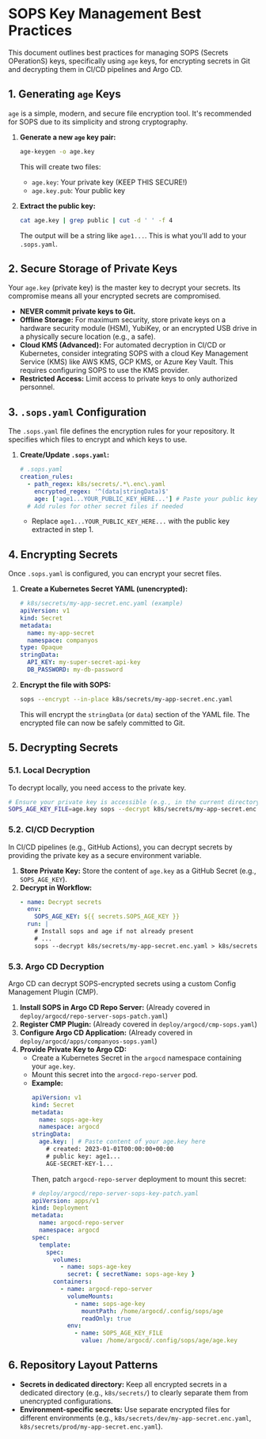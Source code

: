 # SOPS Key Management Best Practices

This document outlines best practices for managing SOPS (Secrets OPerationS) keys, specifically using `age` keys, for encrypting secrets in Git and decrypting them in CI/CD pipelines and Argo CD.

## 1. Generating `age` Keys

`age` is a simple, modern, and secure file encryption tool. It's recommended for SOPS due to its simplicity and strong cryptography.

1.  **Generate a new `age` key pair:**

    ```bash
    age-keygen -o age.key
    ```

    This will create two files:
    - `age.key`: Your private key (KEEP THIS SECURE!)
    - `age.key.pub`: Your public key

2.  **Extract the public key:**
    ```bash
    cat age.key | grep public | cut -d ' ' -f 4
    ```
    The output will be a string like `age1...`. This is what you'll add to your `.sops.yaml`.

## 2. Secure Storage of Private Keys

Your `age.key` (private key) is the master key to decrypt your secrets. Its compromise means all your encrypted secrets are compromised.

- **NEVER commit private keys to Git.**
- **Offline Storage:** For maximum security, store private keys on a hardware security module (HSM), YubiKey, or an encrypted USB drive in a physically secure location (e.g., a safe).
- **Cloud KMS (Advanced):** For automated decryption in CI/CD or Kubernetes, consider integrating SOPS with a cloud Key Management Service (KMS) like AWS KMS, GCP KMS, or Azure Key Vault. This requires configuring SOPS to use the KMS provider.
- **Restricted Access:** Limit access to private keys to only authorized personnel.

## 3. `.sops.yaml` Configuration

The `.sops.yaml` file defines the encryption rules for your repository. It specifies which files to encrypt and which keys to use.

1.  **Create/Update `.sops.yaml`:**

    ```yaml
    # .sops.yaml
    creation_rules:
      - path_regex: k8s/secrets/.*\.enc\.yaml
        encrypted_regex: '^(data|stringData)$'
        age: ['age1...YOUR_PUBLIC_KEY_HERE...'] # Paste your public key here
      # Add rules for other secret files if needed
    ```

    - Replace `age1...YOUR_PUBLIC_KEY_HERE...` with the public key extracted in step 1.

## 4. Encrypting Secrets

Once `.sops.yaml` is configured, you can encrypt your secret files.

1.  **Create a Kubernetes Secret YAML (unencrypted):**

    ```yaml
    # k8s/secrets/my-app-secret.enc.yaml (example)
    apiVersion: v1
    kind: Secret
    metadata:
      name: my-app-secret
      namespace: companyos
    type: Opaque
    stringData:
      API_KEY: my-super-secret-api-key
      DB_PASSWORD: my-db-password
    ```

2.  **Encrypt the file with SOPS:**
    ```bash
    sops --encrypt --in-place k8s/secrets/my-app-secret.enc.yaml
    ```
    This will encrypt the `stringData` (or `data`) section of the YAML file. The encrypted file can now be safely committed to Git.

## 5. Decrypting Secrets

### 5.1. Local Decryption

To decrypt locally, you need access to the private key.

```bash
# Ensure your private key is accessible (e.g., in the current directory or specified via SOPS_AGE_KEY_FILE)
SOPS_AGE_KEY_FILE=age.key sops --decrypt k8s/secrets/my-app-secret.enc.yaml
```

### 5.2. CI/CD Decryption

In CI/CD pipelines (e.g., GitHub Actions), you can decrypt secrets by providing the private key as a secure environment variable.

1.  **Store Private Key:** Store the content of `age.key` as a GitHub Secret (e.g., `SOPS_AGE_KEY`).
2.  **Decrypt in Workflow:**
    ```yaml
    - name: Decrypt secrets
      env:
        SOPS_AGE_KEY: ${{ secrets.SOPS_AGE_KEY }}
      run: |
        # Install sops and age if not already present
        # ...
        sops --decrypt k8s/secrets/my-app-secret.enc.yaml > k8s/secrets/my-app-secret.yaml
    ```

### 5.3. Argo CD Decryption

Argo CD can decrypt SOPS-encrypted secrets using a custom Config Management Plugin (CMP).

1.  **Install SOPS in Argo CD Repo Server:** (Already covered in `deploy/argocd/repo-server-sops-patch.yaml`)
2.  **Register CMP Plugin:** (Already covered in `deploy/argocd/cmp-sops.yaml`)
3.  **Configure Argo CD Application:** (Already covered in `deploy/argocd/apps/companyos-sops.yaml`)
4.  **Provide Private Key to Argo CD:**
    - Create a Kubernetes Secret in the `argocd` namespace containing your `age.key`.
    - Mount this secret into the `argocd-repo-server` pod.
    - **Example:**
      ```yaml
      apiVersion: v1
      kind: Secret
      metadata:
        name: sops-age-key
        namespace: argocd
      stringData:
        age.key: | # Paste content of your age.key here
          # created: 2023-01-01T00:00:00+00:00
          # public key: age1...
          AGE-SECRET-KEY-1...
      ```
      Then, patch `argocd-repo-server` deployment to mount this secret:
      ```yaml
      # deploy/argocd/repo-server-sops-key-patch.yaml
      apiVersion: apps/v1
      kind: Deployment
      metadata:
        name: argocd-repo-server
        namespace: argocd
      spec:
        template:
          spec:
            volumes:
              - name: sops-age-key
                secret: { secretName: sops-age-key }
            containers:
              - name: argocd-repo-server
                volumeMounts:
                  - name: sops-age-key
                    mountPath: /home/argocd/.config/sops/age
                    readOnly: true
                env:
                  - name: SOPS_AGE_KEY_FILE
                    value: /home/argocd/.config/sops/age/age.key
      ```

## 6. Repository Layout Patterns

- **Secrets in dedicated directory:** Keep all encrypted secrets in a dedicated directory (e.g., `k8s/secrets/`) to clearly separate them from unencrypted configurations.
- **Environment-specific secrets:** Use separate encrypted files for different environments (e.g., `k8s/secrets/dev/my-app-secret.enc.yaml`, `k8s/secrets/prod/my-app-secret.enc.yaml`).
